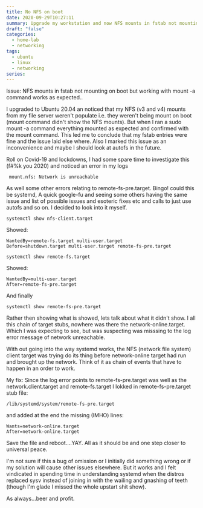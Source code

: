 ```yaml
---
title: No NFS on boot
date: 2020-09-29T10:27:11
summary: Upgrade my workstation and now NFS mounts in fstab not mounting on boot but working with mount -a command works as expected. in short, systemd is worth learning and I cant believe ubuntu was released with such a basic bug.
draft: "false"
categories:
  - home-lab
  - networking
tags:
  - ubuntu
  - linux
  - networking
series:
---
```


Issue: NFS mounts in fstab not mounting on boot but working with mount -a command works as expected.. 
 
 I upgraded to Ubuntu 20.04 an noticed that my NFS (v3 and v4) mounts from my file server weren't populate i.e. they weren't being mount on boot (mount command didn't show the NFS mounts). But when I ran a sudo mount -a command everything mounted as expected and confirmed with the mount command. This led me to conclude that my fstab entries were fine and the issue laid else where. Also I marked this issue as an inconvenience and maybe I should look at autofs in the future. 

 Roll on Covid-19 and lockdowns, I had some spare time to investigate this (f#%k you 2020) and noticed an error in my logs 


```
 mount.nfs: Network is unreachable 
```


 As well some other errors relating to remote-fs-pre.target. Bingo! could this be systemd, A quick google-fu and seeing some others having the same issue and list of possible issues and esoteric fixes etc and calls to just use autofs and so on. I decided to look into it myself. 


```
systemctl show nfs-client.target 
```


 Showed: 


```
WantedBy=remote-fs.target multi-user.target 
Before=shutdown.target multi-user.target remote-fs-pre.target
```


```
systemctl show remote-fs.target
```


 Showed: 


```
WantedBy=multi-user.target
After=remote-fs-pre.target
```


 And finally 


```
systemctl show remote-fs-pre.target
```


 Rather then showing what is showed, lets talk about what it didn't show. I all this chain of target stubs, nowhere was there the network-online.target. Which I was expecting to see, but was suspecting was misssing to the log error message of network unreachable. 

 With out going into the way systemd works, the NFS (network file system) client target was trying do its thing before network-online target had run and brought up the network. Think of it as chain of events that have to happen in an order to work. 
 
 My fix: Since the log error points to remote-fs-pre.target was well as the network.client.target and remote-fs.target I lokked in remote-fs-pre.target stub file: 


```
/lib/systemd/system/remote-fs-pre.target
```


 and added at the end the missing (IMHO) lines: 
 

```
Wants=network-online.target
After=network-online.target
```


 Save the file and reboot....YAY. All as it should be and one step closer to universal peace. 
 

 
 I'm not sure if this a bug of omission or I initially did something wrong or if my solution will cause other issues elsewhere. But it works and I felt vindicated in spending time in understanding systemd when the distros replaced sysv instead of joining in with the wailing and gnashing of teeth (though I'm glade I missed the whole upstart shit show). 
 

 
 As always...beer and profit.
